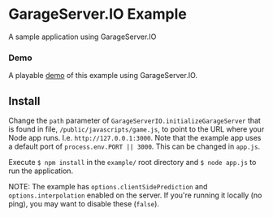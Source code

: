 # GarageServer.IO Example
A sample application using GarageServer.IO

### Demo

A playable [demo](http://garageserverio.jit.su/) of this example using GarageServer.IO.

## Install

Change the `path` parameter of `GarageServerIO.initializeGarageServer` that is found in file, `/public/javascripts/game.js`, to point to the URL where your Node app runs.  I.e. `http://127.0.0.1:3000`.  Note that the example app uses a default port of `process.env.PORT || 3000`.  This can be changed in `app.js`.  


Execute `$ npm install` in the `example/` root directory and `$ node app.js` to run the application.

NOTE:  The example has `options.clientSidePrediction` and `options.interpolation` enabled on the server.  If you're running it locally (no ping), you may want to disable these (`false`).